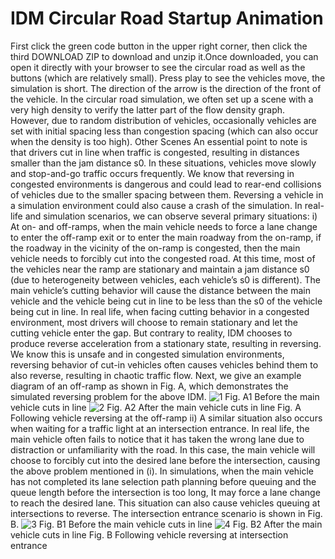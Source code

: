 # IDM Circular Road Startup Animation
First click the green code button in the upper right corner, then click the third DOWNLOAD ZIP to download and unzip it.Once downloaded, you can open it directly with your browser to see the circular road as well as the buttons (which are relatively small). Press play to see the vehicles move, the simulation is short. The direction of the arrow is the direction of the front of the vehicle.
 In the circular road simulation, we often set up a scene with a very high density to verify the latter part of the flow density graph. However, due to random distribution of vehicles, occasionally vehicles are set with initial spacing less than congestion spacing (which can also occur when the density is too high). 
Other Scenes
 An essential point to note is that drivers cut in line when traffic is congested, resulting in distances smaller than the jam distance s0. In these situations, vehicles move slowly and stop-and-go traffic occurs frequently. We know that reversing in congested environments is dangerous and could lead to rear-end collisions of vehicles due to the smaller spacing between them. Reversing a vehicle in a simulation environment could also cause a crash of the simulation. In real-life and simulation scenarios, we can observe several primary situations:
i) At on- and off-ramps, when the main vehicle needs to force a lane change to enter the off-ramp exit or to enter the main roadway from the on-ramp, if the roadway in the vicinity of the on-ramp is congested, then the main vehicle needs to forcibly cut into the congested road. At this time, most of the vehicles near the ramp are stationary and maintain a jam distance s0 (due to heterogeneity between vehicles, each vehicle’s s0 is different). The main vehicle’s cutting behavior will cause the distance between the main vehicle and the vehicle being cut in line to be less than the s0 of the vehicle being cut in line. In real life, when facing cutting behavior in a congested environment, most drivers will choose to remain stationary and let the cutting vehicle enter the gap. But contrary to reality, IDM chooses to produce reverse acceleration from a stationary state, resulting in reversing. We know this is unsafe and in congested simulation environments, reversing behavior of cut-in vehicles often causes vehicles behind them to also reverse, resulting in chaotic traffic flow. Next, we give an example diagram of an off-ramp as shown in Fig. A, which demonstrates the simulated reversing problem for the above IDM.
![1](https://github.com/chanstary/IDM-Circular-Road-Startup-Animation/assets/83267051/1db29b8a-d30f-4f8e-8bf8-7e69b53116cf)
Fig. A1 Before the main vehicle cuts in line
![2](https://github.com/chanstary/IDM-Circular-Road-Startup-Animation/assets/83267051/1e8200b8-3c28-4c83-ad04-04407569604f)
Fig. A2 After the main vehicle cuts in line
Fig. A Following vehicle reversing at the off-ramp
ii) A similar situation also occurs when waiting for a traffic light at an intersection entrance. In real life, the main vehicle often fails to notice that it has taken the wrong lane due to distraction or unfamiliarity with the road. In this case, the main vehicle will choose to forcibly cut into the desired lane before the intersection, causing the above problem mentioned in (i). In simulations, when the main vehicle has not completed its lane selection path planning before queuing and the queue length before the intersection is too long, It may force a lane change to reach the desired lane. This situation can also cause vehicles queuing at intersections to reverse. The intersection entrance scenario is shown in Fig. B.
![3](https://github.com/chanstary/IDM-Circular-Road-Startup-Animation/assets/83267051/515b6a64-f03f-44da-a297-892857f86521)
Fig. B1 Before the main vehicle cuts in line
![4](https://github.com/chanstary/IDM-Circular-Road-Startup-Animation/assets/83267051/affe9925-7569-4636-8b15-c84b969e3065)
Fig. B2 After the main vehicle cuts in line
Fig. B Following vehicle reversing at intersection entrance
